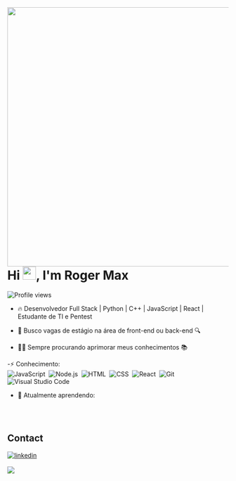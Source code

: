 <img align="right" height="590em" src="https://raw.githubusercontent.com/gist/maykbrito/618ef18e3bbb7cdfd200f3a4fc1aabc6/raw/201d47c76006c99fe0dc55ea92e76bdca5537f08/githubcard.svg"/>
<h1 align="left">Hi <img src="https://raw.githubusercontent.com/kaueMarques/kaueMarques/master/hi.gif" height="30px">, I'm Roger Max</h1>
<p align="left"> <img src="https://komarev.com/ghpvc/?username=maykbrito&color=yellow" alt="Profile views" /> </p>

- 🔥 Desenvolvedor Full Stack | Python | C++ | JavaScript | React | Estudante de TI e Pentest

- 🔭 Busco vagas de estágio na área de front-end ou back-end 🔍

- 👨‍💻 Sempre procurando aprimorar meus conhecimentos 📚

-⚡ Conhecimento: <br>
![JavaScript](https://img.shields.io/badge/-JavaScript-05122A?style=flat&logo=javascript)&nbsp;
![Node.js](https://img.shields.io/badge/-Node.js-05122A?style=flat&logo=node.js)&nbsp;
![HTML](https://img.shields.io/badge/-HTML-05122A?style=flat&logo=HTML5)&nbsp;
![CSS](https://img.shields.io/badge/-CSS-05122A?style=flat&logo=CSS3&logoColor=1572B6)&nbsp;
![React](https://img.shields.io/badge/-React-05122A?style=flat&logo=react)&nbsp;
![Git](https://img.shields.io/badge/-Git-05122A?style=flat&logo=git)&nbsp;
![Visual Studio Code](https://img.shields.io/badge/-Visual%20Studio%20Code-05122A?style=flat&logo=visual-studio-code&logoColor=007ACC)&nbsp;

- 💬 Atualmente aprendendo:




<br><br>

## Contact

<a href="https://www.linkedin.com/in/roger-max-283182235/" target="_blank">
  <img align="center" src="https://img.shields.io/badge/-maykbrito-05122A?style=flat&logo=linkedin" alt="linkedin"/>
</a>


<br>
<br>
<img src="https://github-readme-stats.vercel.app/api?username=Rogermfsouza&show_icons=true&theme=aura"/>
<!--
![Snake animation](https://github.com/Rogermfsouza/Rogermfsouza/blob/output/github-contribution-grid-snake.svg)
<img src="https://github-readme-stats.vercel.app/api/top-langs/?username=Rogermfsouza&layout=compact&custom_title=Linguagens_mais_usadas"/>
-->
